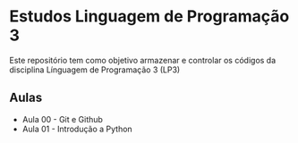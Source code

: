 # Estudos Linguagem de Programação 3

Este repositório tem como objetivo armazenar e controlar os códigos da disciplina Línguagem de Programação 3 (LP3)

## Aulas

- Aula 00 - Git e Github
- Aula 01 - Introdução a Python